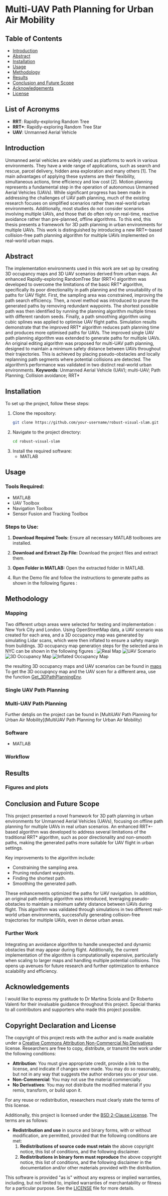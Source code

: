 # Multi-UAV Path Planning for Urban Air Mobility

## Table of Contents
- [Introduction](#introduction)
- [Abstract](#abstract)
- [Installation](#installation)
- [Usage](#usage)
- [Methodology](#methodology)
- [Results](#results)
- [Conclusion and Future Scope](#conclusion-and-future-scope)
- [Acknowledgements](#acknowledgements)
- [License](#license)

## List of Acronyms

- **RRT**: Rapidly-exploring Random Tree
- **RRT\***: Rapidly-exploring Random Tree Star
- **UAV**: Unmanned Aerial Vehicle

## Introduction
Unmanned aerial vehicles are widely used as platforms to work in various environments. They have
a wide range of applications, such as search and rescue, parcel delivery, hidden area exploration and
many others [1]. The main advantages of applying these systems are their flexibility, simultaneous
actions, time efficiency and low cost [2]. Motion planning represents a fundamental step in the operation of autonomous Unmanned Aerial
Vehicles (UAVs). While significant progress has been made in addressing the challenges of UAV path planning, much of the existing research focuses on simplified
scenarios rather than real-world urban environments. Additionally, most studies do not consider
scenarios involving multiple UAVs, and those that do often rely on real-time, reactive avoidance
rather than pre-planned, offline algorithms. To this end, this thesis presents a framework for 3D
path planning in urban environments for multiple UAVs. This work is distinguished by introducing a new RRT*-based collision-free path planning algorithm for multiple UAVs implemented on
real-world urban maps.
## Abstract
The implementation environments used in this work are set up by creating 3D occupancy maps
and 3D UAV scenarios derived from urban maps. An enhanced Rapidly-exploring RandomTree
Star (RRT*) algorithm was developed to overcome the limitations of the basic RRT* algorithm,
specifically its poor directionality in path planning and the unsuitability of its paths for UAV
flight. First, the sampling area was constrained, improving the path search efficiency. Then, a
novel method was introduced to prune the generated paths by removing redundant waypoints.
The shortest possible path was then identified by running the planning algorithm multiple times
with different random seeds. Finally, a path smoothing algorithm using cubic splines was applied
to optimise UAV flight paths. Simulation results demonstrate that the improved RRT* algorithm
reduces path planning time and produces more optimised paths for UAVs. The improved single
UAV path planning algorithm was extended to generate paths for multiple UAVs. An original editing algorithm was proposed for multi-UAV path planning, designed to maintain a minimum safety
distance between UAVs throughout their trajectories. This is achieved by placing pseudo-obstacles
and locally replanning path segments where potential collisions are detected. The algorithm’s performance was validated in two distinct real-world urban environments.
**Keywords**: Unmanned Aerial Vehicle (UAV); multi-UAV; Path Planning; Collision avoidance;
RRT*

## Installation
To set up the project, follow these steps:

1. Clone the repository:
    ```bash
    git clone https://github.com/your-username/robust-visual-slam.git
    ```
2. Navigate to the project directory:
    ```bash
    cd robust-visual-slam
    ```
3. Install the required software:
    - MATLAB

## Usage

### Tools Required:
- MATLAB
- UAV Toolbox
- Navigation Toolbox
- Sensor Fusion and Tracking Toolbox

### Steps to Use:

1. **Download Required Tools:**
   Ensure all necessary MATLAB toolboxes are installed.

2. **Download and Extract Zip File:**
   Download the project files and extract them.

3. **Open Folder in MATLAB:**
   Open the extracted folder in MATLAB.

4. Run the Demo file and follow the instructions to generate paths as shown in the following figures : 
    
## Methodology
### Mapping
Two different urbqn areas were selected for testing and implementation : New York City and London. 
Using OpenStreetMap data, a UAV scenario was created for each area, and a 3D occupancy map was generated by 
simulating Lidar scans, which were then inflated to ensure a safety margin from buildings. 3D occupancy map generation steps for the selected area in NYC can be shown in the following figures : 
![Real Map](maps/Figures/NYC_google_earth4.png)
![UAV Scenario](maps/Figures/NYC_Scenario.png)
![3D Occupancy Map](maps/Figures/NYC_3Docc.png)
![Inflated Occupancy Map](maps/Figures/NYC_3Docc_inflated10.png)


the resulting 3D occupancy maps and UAV scenarios can be found in [maps](maps) To get the 3D occupqncy map and the UAV scen for a different area, use the function [Get_3DPathPlanningEnv](maps/Get_3DPathPlanningEnv.m). 
### Single UAV Path Planning 

### Multi-UAV Path Planning 

Further detqlis on the project can be found in [MultiUAV Path Planning for Urban Air Mobility](MultiUAV Path Planning for Urban Air Mobility)


### Software
- MATLAB

### Workflow

## Results


### Figures and plots


## Conclusion and Future Scope

This project presented a novel framework for 3D path planning in urban environments for Unmanned Aerial Vehicles (UAVs), focusing on offline path planning for multiple UAVs in real urban scenarios. An enhanced RRT\*-based algorithm was developed to address several limitations of the traditional RRT\* algorithm, such as poor directionality and non-smooth paths, making the generated paths more suitable for UAV flight in urban settings.

Key improvements to the algorithm include:
- Constraining the sampling area.
- Pruning redundant waypoints.
- Finding the shortest path.
- Smoothing the generated path.

These enhancements optimized the paths for UAV navigation. In addition, an original path editing algorithm was introduced, leveraging pseudo-obstacles to maintain a minimum safety distance between UAVs during flight. This algorithm was validated through simulations in two different real-world urban environments, successfully generating collision-free trajectories for multiple UAVs, even in dense urban areas.
### Further Work 
Integrating an avoidance algorithm to handle unexpected and dynamic obstacles that may appear during flight.
Additionally, the current implementation of the algorithm is computationally expensive, particularly when scaling to larger maps and handling multiple potential collisions. This opens up avenues for future research and further optimization to enhance scalability and efficiency.


## Acknowledgements
I would like to express my gratitude to Dr Martina Sciola and Dr Roberto Valenti for their invaluable guidance throughout
this project. Special thanks to all contributors and supporters who made this project possible.

## Copyright Declaration and License 
The copyright of this project rests with the author and is made available under a [Creative Commons Attribution Non-Commercial No Derivatives](https://creativecommons.org/licenses/by-nc-nd/4.0/) license. Researchers are free to copy, distribute, or transmit the work under the following conditions:

- **Attribution**: You must give appropriate credit, provide a link to the license, and indicate if changes were made. You may do so reasonably, but not in any way that suggests the author endorses you or your use.
- **Non-Commercial**: You may not use the material commercially.
- **No Derivatives**: You may not distribute the modified material if you remix, transform, or build upon it.

For any reuse or redistribution, researchers must clearly state the terms of this license.

Additionally, this project is licensed under the [BSD 2-Clause License](LICENSE). The terms are as follows:

- **Redistribution and use** in source and binary forms, with or without modification, are permitted, provided that the following conditions are met:
  1. **Redistributions of source code must retain** the above copyright notice, this list of conditions, and the following disclaimer.
  2. **Redistributions in binary form must reproduce** the above copyright notice, this list of conditions, and the following disclaimer in the documentation and/or other materials provided with the distribution.

This software is provided "as is" without any express or implied warranties, including, but not limited to, implied warranties of merchantability or fitness for a particular purpose. See the [LICENSE](LICENSE) file for more details.
